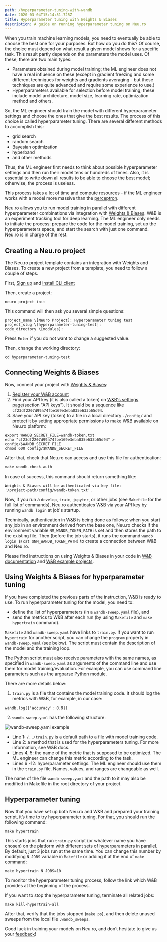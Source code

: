 ```yaml
---
path: /hyperparameter-tuning-with-wandb
date: 2020-03-04T15:14:51.725Z
title: Hyperparameter tuning with Weights & Biases
description: A guide on running hyperparameter tuning on Neu.ro
---
```

When you train machine learning models, you need to eventually be able to choose the best one for your purposes. But how do you do this? Of course, the choice must depend on what result a given model shows for a specific task. This result partly depends on the parameters the model uses. Of these, there are two main types:

* Parameters obtained during model training; the ML engineer does not have a real influence on these (except in gradient freezing and some different techniques for weights and gradients averaging - but these techniques are quite advanced and require some experience to use.)
* Hyperparameters available for selection before model training; these include model architecture, model size, learning rate, optimization method and others.

So, the ML engineer should train the model with different hyperparameter settings and choose the ones that give the best results. The process of this choice is called hyperparameter tuning. There are several different methods to accomplish this:

* grid search
* random search
* Bayesian optimization
* hyperband
* and other methods

Thus, the ML engineer first needs to think about possible hyperparameter settings and then run their model tens or hundreds of times. Also, it is essential to write down all results to be able to choose the best model; otherwise, the process is useless.

This process takes a lot of time and compute resources - if the ML engineer works with a model more massive than the [perceptron](https://en.wikipedia.org/wiki/Perceptron).

Neu.ro allows you to run model training in parallel with different hyperparameter combinations via integration with [Weights & Biases](https://www.wandb.com/). W&B is an experiment tracking tool for deep learning. The ML engineer only needs to initiate the process: prepare the code for the model training, set up the hyperparameters space, and start the search with just one command. Neu.ro is in charge of the rest.

## Creating a Neu.ro project

The Neu.ro project template contains an integration with Weights and Biases. To create a new project from a template, you need to follow a couple of steps. 

First, [Sign up](https://neu.ro/) and [install CLI client](https://docs.neu.ro/getting-started#installing-cli)

Then, create a project:

```
neuro project init
```

This command will then ask you several simple questions:

```
project_name \[Neuro Project]: Hyperparameter tuning test
project_slug \[hyperparameter-tuning-test]:
code_directory \[modules]:
```

Press `Enter` if you do not want to change a suggested value.

Then, change the working directory:

```
cd hyperparameter-tuning-test
```

## Connecting Weights & Biases

Now, connect your project with [Weights & Biases](https://www.wandb.com/):

1. [Register your W&B account](https://app.wandb.ai/login?signup=true)
2. Find your API key (it is also called a token) on [W&B's settings page](https://app.wandb.ai/settings)(section "API keys"). It should be a sequence like `cf23df2207d99a74fbe169e3eba035e633b65d94`.
3. Save your API key (token) to a file in a local directory `./config/` and protect it by setting appropriate permissions to make W&B available on Neu.ro platform:

```
export WANDB_SECRET_FILE=wandb-token.txt
echo "cf23df2207d99a74fbe169e3eba035e633b65d94" > config/$WANDB_SECRET_FILE
chmod 600 config/$WANDB_SECRET_FILE
```

After that, check that Neu.ro can access and use this file for authentication:

```
make wandb-check-auth
```

In case of success, this command should return something like:

```
Weights & Biases will be authenticated via key file:
'/project-path/config/wandb-token.txt'.
```

Now, if you run a `develop`, `train`, `jupyter`, or other jobs (see `Makefile` for the full list of commands), Neu.ro authenticates W&B via your API key by running `wandb login` at job's startup.

Technically, authentication in W&B is being done as follows: when you start any job in an environment derived from the base one, Neu.ro checks if the environment variable `NM_WANDB_TOKEN_PATH` is set and then stores the path to the existing file. Then (before the job starts), it runs the command `wandb login $(cat $NM_WANDB_TOKEN_PATH)` to create a connection between W&B and Neu.ro.

Please find instructions on using Weights & Biases in your code in [W&B documentation](https://docs.wandb.com/library/api/examples) and [W&B example projects](https://github.com/wandb/examples).

## Using Weights & Biases for hyperparameter tuning

If you have completed the previous parts of the instruction, W&B is ready to use. To run hyperparameter tuning for the model, you need to:

* define the list of hyperparameters (in a `wandb-sweep.yaml` file), and
* send the metrics to W&B after each run (by using `Makefile` and `make hypertrain` command).

`Makefile` and `wandb-sweep.yaml` have links to `train.py`. If you want to run `hypertrain` for another script, you can change the `program` property in `wandb-sweep.yaml` (see below). The script must contain the description of the model and the training loop.

The Python script must also receive parameters with the same names, as specified in `wandb-sweep.yaml` as arguments of the command line and use them for model training/evaluation. For example, you can use command line parameters such as the [argparse](https://docs.python.org/3/library/argparse.html) Python module.

There are more details below:

1. `train.py` is a file that contains the model training code. It should log the metrics with W&B, for example, in our case:

```
wandb.log({'accuracy': 0.9})
```

2. `wandb-sweep.yaml` has the following structure:

![wandb-sweep.yaml example](https://lh6.googleusercontent.com/TAVfXE0H4LpMz8oaaGB0c7pGJq4YwrY-arC9iOOqdr3-5_CVwJhcjxDtvlijft6sc7sT4rgWjsy6j4o86xD-ORHuFPmFunkDrn6I0sKmDY9rKpZYyGNP-YsGIKXObmXXkyxBE0ji "wandb-sweep.yaml example")

* Line 1: `/../train.py` is a default path to a file with model training code.
* Line 2: a method that is used for the hyperparameters tuning. For more information, see W&B docs.
* Lines 4, 5: the name of the metric that is supposed to be optimized. The ML engineer can change this metric according to the task.
* Lines 6 -12: hyperparameter settings. The ML engineer should use them in the `train.py` file. Names, values, and ranges are changeable as well.

The name of the file `wandb-sweep.yaml` and the path to it may also be modified in Makefile in the root directory of your project.

## Hyperparameter tuning

Now that you have set up both Neu.ro and W&B and prepared your training script, it’s time to try hyperparameter tuning. For that, you should run the following command:

```
make hypertrain
```

This starts jobs that run `train.py` script (or whatever name you have chosen) on the platform with different sets of hyperparameters in parallel. By default, just 3 jobs run at the same time. You can change this number by modifying `N_JOBS` variable in `Makefile` or adding it at the end of `make` command:

```
make hypertrain N_JOBS=10
```

To monitor the hyperparameter tuning process, follow the link which W&B provides at the beginning of the process.

If you want to stop the hyperparameter tuning, terminate all related jobs:

```
make kill-hypertrain-all
```

After that, verify that the jobs stopped (`make ps`), and then delete unused sweeps from the local file `.wandb_sweeps`.

Good luck in training your models on Neu.ro, and don’t hesitate to give us your [feedback](mailto:team@neu.ro)!